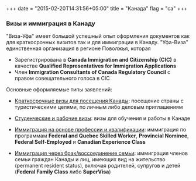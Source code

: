 +++
date = "2015-02-20T14:31:56+05:00"
title = "Канада"
flag = "ca"
+++

### Визы и иммиграция в Канаду

"Виза-Уфа" имеет большой успешный опыт оформления документов как для краткосрочных визитов так и для иммиграции в Канаду. "Уфа-Виза" единственная организация в регионе Поволжья, которая

* Зарегистрирована в **Canada Immigration and Citizenship (CIC)** в качестве **Qualified Representatives for Immigration Applications**
* Член **Immigration Consultants of Canada Regulatory Council** с правом совещательного голоса в CIC

Основные оформляемые типы заявлений:

* [Краткосрочные визы для посещения Канады](/canada/visit): посещение страны с туристическими целями, по личным либо деловым приглашениям

* [Студенческие и рабочие визы](/canada//study): визы для обучения и работы в Канаде

* [Иммиграция на основе профессии и квалификации](/canada/immigration): иммиграция по программам **Federal and Quebec Skilled Worker**, **Provincial Nominee**, **Federal Self-Employed** и **Canadian Experience Class**

* [Иммиграция через брак/воссоединение семьи](/canada/family): иммиграция членов семьи граждан Канады и лиц, имеющих вид на жительство (permanent resident status), включая родителей, супругов и детей (**Federal Family Class** либо **SuperVisa**)
